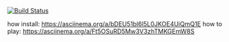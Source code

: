 [![Build Status](https://travis-ci.com/Web-proger/frontend-project-lvl1.svg?branch=master)](https://travis-ci.com/Web-proger/frontend-project-lvl1)

how install: https://asciinema.org/a/bDEU51bl6l5L0JKOE4UiQmQ1E
how to play: https://asciinema.org/a/Ft5OSuRD5Mw3V3zhTMKGEmW8S